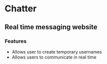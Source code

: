 # Chatter
## Real time messaging website


### Features
* Allows user to create temporary usernames
* Allows users to communicate in real time 